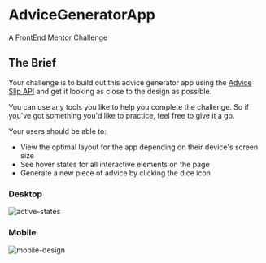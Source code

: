 # AdviceGeneratorApp
A [FrontEnd Mentor](https://www.frontendmentor.io/challenges) Challenge

## The Brief

Your challenge is to build out this advice generator app using the [Advice Slip API](https://api.adviceslip.com/) and get it looking as close to the design as possible.

You can use any tools you like to help you complete the challenge. So if you've got something you'd like to practice, feel free to give it a go.

Your users should be able to:

- View the optimal layout for the app depending on their device's screen size
- See hover states for all interactive elements on the page
- Generate a new piece of advice by clicking the dice icon


### Desktop
![active-states](https://user-images.githubusercontent.com/62057073/158924505-6901eaf6-460b-4835-82e2-8e2e32bb02b1.jpg)


### Mobile
![mobile-design](https://user-images.githubusercontent.com/62057073/158924531-d6ab21d7-df29-4e72-8d9e-3a89074a3bb4.jpg)



